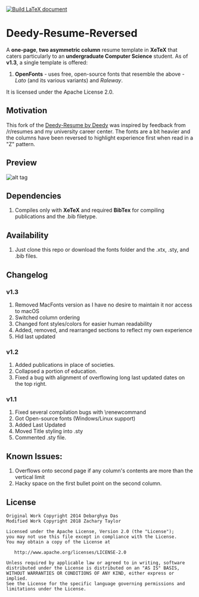 [![Build LaTeX document](https://github.com/pietrolesci/curriculum_vitae/actions/workflows/compile.yml/badge.svg)](https://github.com/pietrolesci/curriculum_vitae/actions/workflows/compile.yml)


Deedy-Resume-Reversed
=========================

A **one-page**, **two asymmetric column** resume template in **XeTeX** that caters particularly to an **undergraduate Computer Science** student.
As of **v1.3**, a single template is offered:

1. **OpenFonts** - uses free, open-source fonts that resemble the above - *Lato* (and its various variants) and *Raleway*.

It is licensed under the Apache License 2.0.

## Motivation

This fork of the [Deedy-Resume by Deedy](https://github.com/Deedy/Deedy-Resume) was inspired by feedback from /r/resumes and my university career center.  The fonts are a bit heavier and the columns have been reversed to highlight experience first when read in a "Z" pattern.

## Preview

![alt tag](https://raw.githubusercontent.com/ZDTaylor/Deedy-Resume/master/sample-image.png)

## Dependencies

1. Compiles only with **XeTeX** and required **BibTex** for compiling publications and the .bib filetype.

## Availability

1. Just clone this repo or download the fonts folder and the .xtx, .sty, and .bib files.
<!--
2. **Overleaf**.com (formerly **WriteLatex**.com) (v1 fonts/colors changed) - [compilable online](https://www.writelatex.com/templates/deedy-resume/sqdbztjjghvz#.U2H9Kq1dV18)
3. **ShareLatex**.com (v1 fonts changes) - [compilable online](https://www.sharelatex.com/templates/cv-or-resume/deedy-resume)
-->

## Changelog
### v1.3
 1. Removed MacFonts version as I have no desire to maintain it nor access to macOS
 2. Switched column ordering
 3. Changed font styles/colors for easier human readability
 4. Added, removed, and rearranged sections to reflect my own experience
 5. Hid last updated

### v1.2
 1. Added publications in place of societies.
 2. Collapsed a portion of education.
 3. Fixed a bug with alignment of overflowing long last updated dates on the top right.

### v1.1
 1. Fixed several compilation bugs with \renewcommand
 2. Got Open-source fonts (Windows/Linux support)
 3. Added Last Updated
 4. Moved Title styling into .sty
 5. Commented .sty file.

## Known Issues:
1. Overflows onto second page if any column's contents are more than the vertical limit
2. Hacky space on the first bullet point on the second column.

## License
    Original Work Copyright 2014 Debarghya Das
    Modified Work Copyright 2018 Zachary Taylor

    Licensed under the Apache License, Version 2.0 (the "License");
    you may not use this file except in compliance with the License.
    You may obtain a copy of the License at

       http://www.apache.org/licenses/LICENSE-2.0

    Unless required by applicable law or agreed to in writing, software
    distributed under the License is distributed on an "AS IS" BASIS,
    WITHOUT WARRANTIES OR CONDITIONS OF ANY KIND, either express or implied.
    See the License for the specific language governing permissions and
    limitations under the License.
